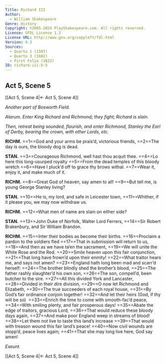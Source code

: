 ```yaml
---
Title: Richard III
Author: 
  - William Shakespeare
Genre: History
Copyright: ©2005-2024 PlayShakespeare.com. All rights reserved.
License: GFDL License 1.3
License URL: http://www.gnu.org/copyleft/fdl.html
Version: 4.3
Sources:
  - Quarto 1 (1597)
  - Quarto 3 (1602)
  - First Folio (1623)
ID: richard-iii-5-5
---
```


## Act 5, Scene 5
[[Act 5, Scene 4|← Act 5, Scene 4]]

*Another part of Bosworth Field.*

*Alarum. Enter King Richard and Richmond; they fight; Richard is slain.*

*Then, retreat being sounded, flourish, and enter Richmond, Stanley the Earl of Derby, bearing the crown, with other Lords, etc.*

**RICHM.**
==1==God and your arms be prais’d, victorious friends,
==2==The day is ours, the bloody dog is dead.

**STAN.**
==3==Courageous Richmond, well hast thou acquit thee.
==4==Lo here this long-usurped royalty
==5==From the dead temples of this bloody wretch
==6==Have I pluck’d off to grace thy brows withal.
==7==Wear it, enjoy it, and make much of it.

**RICHM.**
==8==Great God of heaven, say amen to all!
==9==But tell me, is young George Stanley living?

**STAN.**
==10==He is, my lord, and safe in Leicester town,
==11==Whither, if it please you, we may now withdraw us.

**RICHM.**
==12==What men of name are slain on either side?

**STAN.**
==13==John Duke of Norfolk, Walter Lord Ferrers,
==14==Sir Robert Brakenbury, and Sir William Brandon.

**RICHM.**
==15==Inter their bodies as become their births.
==16==Proclaim a pardon to the soldiers fled
==17==That in submission will return to us,
==18==And then as we have ta’en the sacrament,
==19==We will unite the White Rose and the Red.
==20==Smile heaven upon this fair conjunction,
==21==That long have frown’d upon their enmity!
==22==What traitor hears me, and says not amen?
==23==England hath long been mad and scarr’d herself:
==24==The brother blindly shed the brother’s blood,
==25==The father rashly slaughter’d his own son,
==26==The son, compell’d, been butcher to the sire.
==27==All this divided York and Lancaster,
==28==Divided in their dire division,
==29==O now let Richmond and Elizabeth,
==30==The true succeeders of each royal house,
==31==By God’s fair ordinance conjoin together!
==32==And let their heirs (God, if thy will be so) 
==33==Enrich the time to come with smooth-fac’d peace,
==34==With smiling plenty, and fair prosperous days!
==35==Abate the edge of traitors, gracious Lord,
==36==That would reduce these bloody days again,
==37==And make poor England weep in streams of blood!
==38==Let them not live to taste this land’s increase
==39==That would with treason wound this fair land’s peace!
==40==Now civil wounds are stopp’d, peace lives again;
==41==That she may long live here, God say amen!

*Exeunt.*

[[Act 5, Scene 4|← Act 5, Scene 4]]